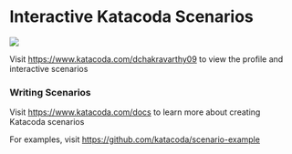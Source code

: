 # Interactive Katacoda Scenarios

[![](http://shields.katacoda.com/katacoda/dchakravarthy09/count.svg)](https://www.katacoda.com/dchakravarthy09 "Get your profile on Katacoda.com")

Visit https://www.katacoda.com/dchakravarthy09 to view the profile and interactive scenarios

### Writing Scenarios
Visit https://www.katacoda.com/docs to learn more about creating Katacoda scenarios

For examples, visit https://github.com/katacoda/scenario-example
